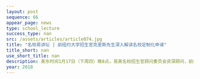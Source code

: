 ```yaml
---
layout: post
sequence: 66
appear_page: news  
type: school_lecture
success_type: nan
src: /assets/articles/article074.jpg
title: "名校易讲坛 | 前纽约大学招生官克里斯先生深入解读名校定制化申请"
title_short: nan
use_short_title: nan
description: 美东时间1月17日（下周四）晚8点，易美名校招生官顾问委员会资深顾问，前纽约大学资深招生官，克里斯先生亲临易美名校易讲坛！依据自身在纽大任职期间对其他招生办成员的监管与培训经历，结合自身曾审阅超过3000份申请材料、及统计并录入超过4300份录取学生档案资料的经历，全方位剖析名校在申请审核时的侧重点。
year: 2018
---
```


